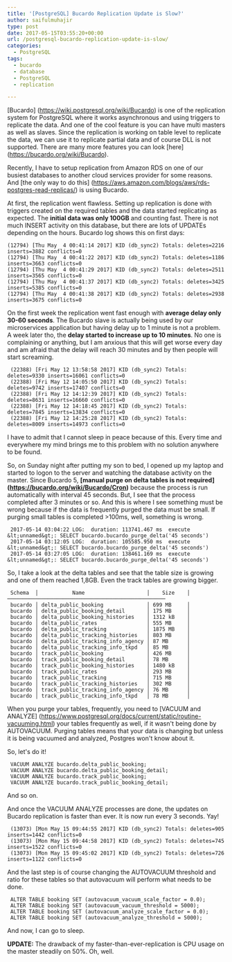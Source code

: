 ```yaml
---
title: '[PostgreSQL] Bucardo Replication Update is Slow?'
author: saifulmuhajir
type: post
date: 2017-05-15T03:55:20+00:00
url: /postgresql-bucardo-replication-update-is-slow/
categories:
  - PostgreSQL
tags:
  - bucardo
  - database
  - PostgreSQL
  - replication

---
```

[Bucardo] (https://wiki.postgresql.org/wiki/Bucardo) is one of the replication system for PostgreSQL where it works asynchronous and using triggers to replicate the data. And one of the cool feature is you can have multi masters as well as slaves. Since the replication is working on table level to replicate the data, we can use it to replicate partial data and of course DLL is not supported. There are many more features you can look [here] (https://bucardo.org/wiki/Bucardo).

Recently, I have to setup replication from Amazon RDS on one of our busiest databases to another cloud services provider for some reasons. And [the only way to do this] (https://aws.amazon.com/blogs/aws/rds-postgres-read-replicas/) is using Bucardo.

At first, the replication went flawless. Setting up replication is done with triggers created on the required tables and the data started replicating as expected. The **initial data was only 100GB** and counting fast. There is not much INSERT activity on this database, but there are lots of UPDATEs depending on the hours. Bucardo log shows this on first days:

```
(12794) [Thu May  4 00:41:14 2017] KID (db_sync2) Totals: deletes=2216 inserts=3882 conflicts=0
(12794) [Thu May  4 00:41:22 2017] KID (db_sync2) Totals: deletes=1186 inserts=3663 conflicts=0
(12794) [Thu May  4 00:41:29 2017] KID (db_sync2) Totals: deletes=2511 inserts=3565 conflicts=0
(12794) [Thu May  4 00:41:37 2017] KID (db_sync2) Totals: deletes=3425 inserts=5385 conflicts=0
(12794) [Thu May  4 00:41:38 2017] KID (db_sync2) Totals: deletes=2938 inserts=3675 conflicts=0
```

On the first week the replication went fast enough with **average delay only 30-60 seconds**. The Bucardo slave is actually being used by our microservices application but having delay up to 1 minute is not a problem. A week later tho, the **delay started to increase up to 10 minutes**. No one is complaining or anything, but I am anxious that this will get worse every day and am afraid that the delay will reach 30 minutes and by then people will start screaming.

```
 (22388) [Fri May 12 13:58:58 2017] KID (db_sync2) Totals: deletes=9330 inserts=16061 conflicts=0
 (22388) [Fri May 12 14:05:50 2017] KID (db_sync2) Totals: deletes=9742 inserts=17407 conflicts=0
 (22388) [Fri May 12 14:12:39 2017] KID (db_sync2) Totals: deletes=8631 inserts=16660 conflicts=0
 (22388) [Fri May 12 14:18:45 2017] KID (db_sync2) Totals: deletes=7845 inserts=13834 conflicts=0
 (22388) [Fri May 12 14:25:28 2017] KID (db_sync2) Totals: deletes=8009 inserts=14973 conflicts=0
 ```

I have to admit that I cannot sleep in peace because of this. Every time and everywhere my mind brings me to this problem with no solution anywhere to be found.

So, on Sunday night after putting my son to bed, I opened up my laptop and started to logon to the server and watching the database activity on the master. Since Bucardo 5, **[manual purge on delta tables is not required] (https://bucardo.org/wiki/Bucardo/Cron)** because the process is run automatically with interval 45 seconds. But, I see that the process completed after 3 minutes or so. And this is where I see something must be wrong because if the data is frequently purged the data must be small. If purging small tables is completed >100ms, well, something is wrong.

```
 2017-05-14 03:04:22 LOG:  duration: 113741.467 ms  execute &lt;unnamed&gt;: SELECT bucardo.bucardo_purge_delta('45 seconds')
 2017-05-14 03:12:05 LOG:  duration: 105585.950 ms  execute &lt;unnamed&gt;: SELECT bucardo.bucardo_purge_delta('45 seconds')
 2017-05-14 03:27:05 LOG:  duration: 138461.169 ms  execute &lt;unnamed&gt;: SELECT bucardo.bucardo_purge_delta('45 seconds')
 ```

So, I take a look at the delta tables and see that the table size is growing and one of them reached 1,8GB. Even the track tables are growing bigger.

```
 Schema  │           Name                    │    Size    │
───────────────────────────────────────────────────
 bucardo │ delta_public_booking              │ 699 MB     │ 
 bucardo │ delta_public_booking_detail       │ 175 MB     │ 
 bucardo │ delta_public_booking_histories    │ 1312 kB    │ 
 bucardo │ delta_public_rates                │ 555 MB     │ 
 bucardo │ delta_public_tracking             │ 1875 MB    │ 
 bucardo │ delta_public_tracking_histories   │ 803 MB     │ 
 bucardo │ delta_public_tracking_info_agency │ 87 MB      │ 
 bucardo │ delta_public_tracking_info_tkpd   │ 85 MB      │ 
 bucardo │ track_public_booking              │ 426 MB     │ 
 bucardo │ track_public_booking_detail       │ 78 MB      │ 
 bucardo │ track_public_booking_histories    │ 1480 kB    │ 
 bucardo │ track_public_rates                │ 293 MB     │ 
 bucardo │ track_public_tracking             │ 715 MB     │ 
 bucardo │ track_public_tracking_histories   │ 302 MB     │ 
 bucardo │ track_public_tracking_info_agency │ 76 MB      │ 
 bucardo │ track_public_tracking_info_tkpd   │ 78 MB      │
```

When you purge your tables, frequently, you need to [VACUUM and ANALYZE] (https://www.postgresql.org/docs/current/static/routine-vacuuming.html) your tables frequently as well, if it wasn't being done by AUTOVACUUM. Purging tables means that your data is changing but unless it is being vacuumed and analyzed, Postgres won't know about it.

So, let's do it!

```
 VACUUM ANALYZE bucardo.delta_public_booking;
 VACUUM ANALYZE bucardo.delta_public_booking_detail;
 VACUUM ANALYZE bucardo.track_public_booking;
 VACUUM ANALYZE bucardo.track_public_booking_detail;
```

And so on.

And once the VACUUM ANALYZE processes are done, the updates on Bucardo replication is faster than ever. It is now run every 3 seconds. Yay!

```
 (13073) [Mon May 15 09:44:55 2017] KID (db_sync2) Totals: deletes=905 inserts=1442 conflicts=0
 (13073) [Mon May 15 09:44:58 2017] KID (db_sync2) Totals: deletes=745 inserts=1522 conflicts=0
 (13073) [Mon May 15 09:45:02 2017] KID (db_sync2) Totals: deletes=726 inserts=1122 conflicts=0
```

And the last step is of course changing the AUTOVACUUM threshold and ratio for these tables so that autovacuum will perform what needs to be done.

```
 ALTER TABLE booking SET (autovacuum_vacuum_scale_factor = 0.0);
 ALTER TABLE booking SET (autovacuum_vacuum_threshold = 5000);
 ALTER TABLE booking SET (autovacuum_analyze_scale_factor = 0.0);
 ALTER TABLE booking SET (autovacuum_analyze_threshold = 5000);
```

And now, I can go to sleep.

**UPDATE:** The drawback of my faster-than-ever-replication is CPU usage on the master steadily on 50%. Oh, well.